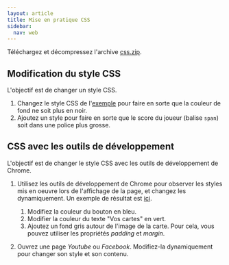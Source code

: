 ```yaml
---
layout: article
title: Mise en pratique CSS
sidebar:
  nav: web
---
```


Téléchargez et décompressez l'archive [css.zip](css.zip).

## Modification du style CSS

L'objectif est de changer un style CSS.

1. Changez le style CSS de l'[exemple](css/bj/index.html) pour faire en sorte que la couleur de fond ne soit plus en noir.
2. Ajoutez un style pour faire en sorte que le score du joueur (balise `span`) soit dans une police plus grosse.


## CSS avec les outils de développement

L'objectif est de changer le style CSS avec les outils de développement de Chrome.

1. Utilisez les outils de développement de Chrome pour observer les styles mis en oeuvre lors de l'affichage de la page, et changez les dynamiquement. Un exemple de résultat est [ici](./result.png).

    1. Modifiez la couleur du bouton en bleu.
    2. Modifier la couleur du texte "Vos cartes" en vert.
    3. Ajoutez un fond gris autour de l'image de la carte. Pour cela, vous pouvez utiliser les propriétés   _padding_ et _margin_.

2. Ouvrez une page _Youtube_ ou _Facebook_. Modifiez-la dynamiquement pour changer son style et son contenu.